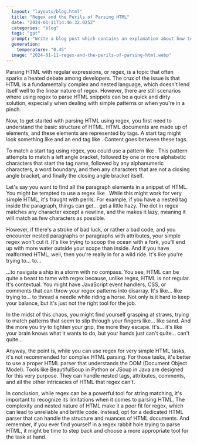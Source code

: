 ```yaml
---
  layout: "layouts/blog.html"
  title: "Regex and the Perils of Parsing HTML"
  date: "2024-01-11T14:46:32.025Z"
  categories: "blog"
  tags: "gpt"
  prompt: "Write a blog post which contains an explanation about how to parse HTML using Regex. \r\n\r\nWrite it in a way that looks like the author is having a stroke mid post, and struggling to write in some areas, then recovering then struggling again"
  generation: 
    temperature: "0.45"
  image: "2024-01-11-regex-and-the-perils-of-parsing-html.webp"
---
```

Parsing HTML with regular expressions, or regex, is a topic that often sparks a heated debate among developers. The crux of the issue is that HTML is a fundamentally complex and nested language, which doesn't lend itself well to the linear nature of regex. However, there are still scenarios where using regex to parse HTML snippets can be a quick and dirty solution, especially when dealing with simple patterns or when you're in a pinch.

Now, to get started with parsing HTML using regex, you first need to understand the basic structure of HTML. HTML documents are made up of elements, and these elements are represented by tags. A start tag might look something like  and an end tag like . Content goes between these tags. 

To match a start tag using regex, you could use a pattern like . This pattern attempts to match a left angle bracket, followed by one or more alphabetic characters that start the tag name, followed by any alphanumeric characters, a word boundary, and then any characters that are not a closing angle bracket, and finally the closing angle bracket itself.

Let's say you want to find all the paragraph elements in a snippet of HTML. You might be tempted to use a regex like . While this might work for very simple HTML, it's fraught with perils. For example, if you have a nested tag inside the paragraph, things can get... get a little hazy. The dot  in regex matches any character except a newline, and the  makes it lazy, meaning it will match as few characters as possible.

However, if there's a stroke of bad luck, or rather a bad code, and you encounter nested paragraphs or paragraphs with attributes, your simple regex won't cut it. It's like trying to scoop the ocean with a fork, you'll end up with more water outside your scope than inside. And if you have malformed HTML, well, then you're really in for a wild ride. It's like you're trying to... to... 

...to navigate a ship in a storm with no compass. You see, HTML can be quite a beast to tame with regex because, unlike regex, HTML is not regular. It's contextual. You might have JavaScript event handlers, CSS, or comments that can throw your regex patterns into disarray. It's like... like trying to... to thread a needle while riding a horse. Not only is it hard to keep your balance, but it's just not the right tool for the job.

In the midst of this chaos, you might find yourself grasping at straws, trying to match patterns that seem to slip through your fingers like... like sand. And the more you try to tighten your grip, the more they escape. It's... it's like your brain knows what it wants to do, but your hands just can't quite... can't quite...

Anyway, the point is, while you can use regex for very simple HTML tasks, it's not recommended for complex HTML parsing. For those tasks, it's better to use a proper HTML parser that understands the DOM (Document Object Model). Tools like BeautifulSoup in Python or JSoup in Java are designed for this very purpose. They can handle nested tags, attributes, comments, and all the other intricacies of HTML that regex can't.

In conclusion, while regex can be a powerful tool for string matching, it's important to recognize its limitations when it comes to parsing HTML. The complexity and nested nature of HTML make it a poor fit for regex, which can lead to unreliable and brittle code. Instead, opt for a dedicated HTML parser that can handle the structure and nuances of HTML documents. And remember, if you ever find yourself in a regex rabbit hole trying to parse HTML, it might be time to step back and choose a more appropriate tool for the task at hand.

